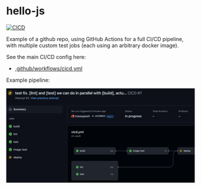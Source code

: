 # hello-js

[![CICD](https://github.com/internetarchive/hello-js/actions/workflows/cicd.yml/badge.svg)](https://github.com/internetarchive/hello-js/actions/workflows/cicd.yml)

Example of a github repo, using GitHub Actions for a full CI/CD pipeline, with multiple custom test jobs (each using an arbitrary docker image).

See the main CI/CD config here:
- [.github/workflows/cicd.yml](.github/workflows/cicd.yml)

Example pipeline:

![Example pipeline](pipeline.jpg)




